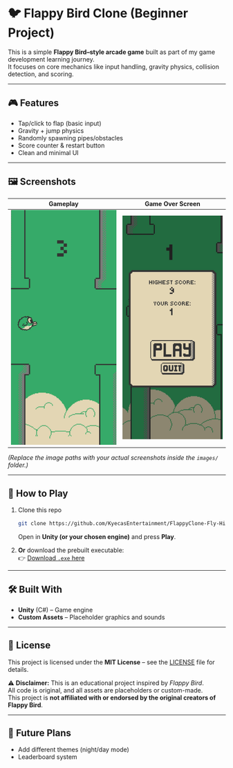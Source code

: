 # 🐦 Flappy Bird Clone (Beginner Project)

This is a simple **Flappy Bird–style arcade game** built as part of my game development learning journey.  
It focuses on core mechanics like input handling, gravity physics, collision detection, and scoring.  

---

## 🎮 Features
- Tap/click to flap (basic input)
- Gravity + jump physics
- Randomly spawning pipes/obstacles
- Score counter & restart button
- Clean and minimal UI

---

## 🖼️ Screenshots

| Gameplay | Game Over Screen |
|----------|------------------|
| ![Gameplay Screenshot](images/gameplay.png) | ![Game Over Screenshot](images/gameover.png) |

*(Replace the image paths with your actual screenshots inside the `images/` folder.)*

---

## 🚀 How to Play
1. Clone this repo  
   ```bash
   git clone https://github.com/KyecasEntertainment/FlappyClone-Fly-High-.git
   ```
   Open in **Unity (or your chosen engine)** and press **Play**.  

2. **Or** download the prebuilt executable:  
   👉 [Download `.exe` here](https://github.com/KyecasEntertainment/FlappyClone-Fly-High-/releases)  

---

## 🛠️ Built With
- **Unity** (C#) – Game engine  
- **Custom Assets** – Placeholder graphics and sounds  

---

## 📜 License
This project is licensed under the **MIT License** – see the [LICENSE](LICENSE) file for details.  

⚠️ **Disclaimer:** This is an educational project inspired by *Flappy Bird*.  
All code is original, and all assets are placeholders or custom-made.  
This project is **not affiliated with or endorsed by the original creators of Flappy Bird**.  

---

## 🌟 Future Plans
- Add different themes (night/day mode)  
- Leaderboard system  

